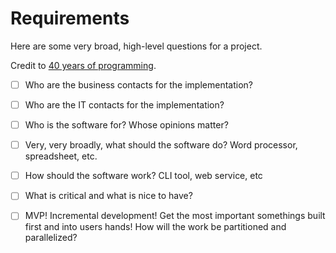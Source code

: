 # Requirements

Here are some very broad, high-level questions for a project.

Credit to
[40 years of programming](https://liw.fi/40/?utm_source=newsletter.programmingdigest.net&utm_medium=newsletter&utm_campaign=40-years-of-programming).

- [ ] Who are the business contacts for the implementation?
- [ ] Who are the IT contacts for the implementation?
- [ ] Who is the software for? Whose opinions matter?
- [ ] Very, very broadly, what should the software do? Word processor, spreadsheet, etc.
- [ ] How should the software work? CLI tool, web service, etc
- [ ] What is critical and what is nice to have?
- [ ] MVP! Incremental development! Get the most important somethings built first and into users
hands! How will the work be partitioned and parallelized?

